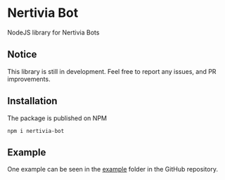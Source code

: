 # Nertivia Bot
NodeJS library for Nertivia Bots

## Notice
This library is still in development.
Feel free to report any issues, and PR improvements.

## Installation
The package is published on NPM

`npm i nertivia-bot`

## Example

One example can be seen in the [example](./example) folder in the GitHub repository.